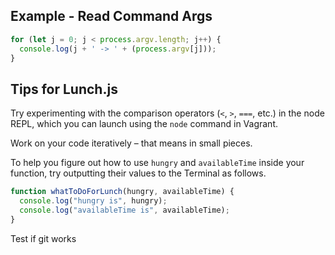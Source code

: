 ## Example - Read Command Args
```javascript
for (let j = 0; j < process.argv.length; j++) {
  console.log(j + ' -> ' + (process.argv[j]));
}
```

## Tips for Lunch.js

Try experimenting with the comparison operators (`<`, `>`, `===`, etc.) in the node REPL, which you can launch using the `node` command in Vagrant.

Work on your code iteratively – that means in small pieces. 

To help you figure out how to use `hungry` and `availableTime` inside your function, try outputting their values to the Terminal as follows.

```javascript
function whatToDoForLunch(hungry, availableTime) {
  console.log("hungry is", hungry);
  console.log("availableTime is", availableTime);
}
```

Test if git works